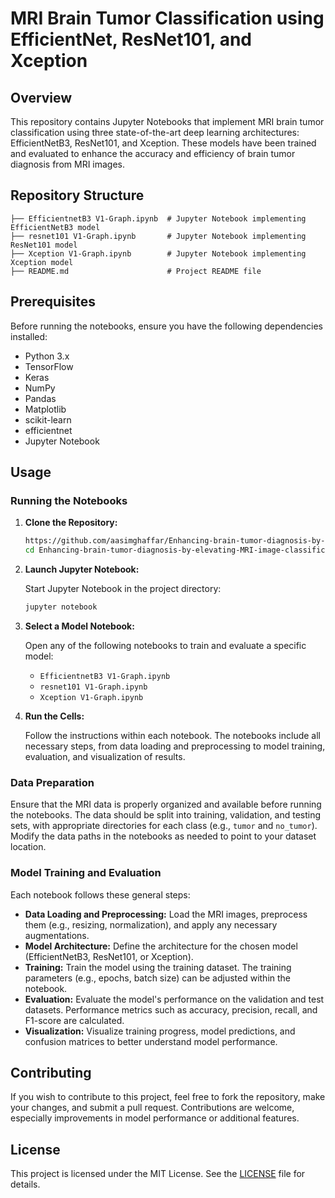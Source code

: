 
# MRI Brain Tumor Classification using EfficientNet, ResNet101, and Xception

## Overview

This repository contains Jupyter Notebooks that implement MRI brain tumor classification using three state-of-the-art deep learning architectures: EfficientNetB3, ResNet101, and Xception. These models have been trained and evaluated to enhance the accuracy and efficiency of brain tumor diagnosis from MRI images.

## Repository Structure

```
├── EfficientnetB3 V1-Graph.ipynb  # Jupyter Notebook implementing EfficientNetB3 model
├── resnet101 V1-Graph.ipynb       # Jupyter Notebook implementing ResNet101 model
├── Xception V1-Graph.ipynb        # Jupyter Notebook implementing Xception model
├── README.md                      # Project README file
```

## Prerequisites

Before running the notebooks, ensure you have the following dependencies installed:

- Python 3.x
- TensorFlow
- Keras
- NumPy
- Pandas
- Matplotlib
- scikit-learn
- efficientnet
- Jupyter Notebook


## Usage

### Running the Notebooks

1. **Clone the Repository:**

   ```bash
   https://github.com/aasimghaffar/Enhancing-brain-tumor-diagnosis-by-elevating-MRI-image-classification.git
   cd Enhancing-brain-tumor-diagnosis-by-elevating-MRI-image-classification
   ```

2. **Launch Jupyter Notebook:**

   Start Jupyter Notebook in the project directory:

   ```bash
   jupyter notebook
   ```

3. **Select a Model Notebook:**

   Open any of the following notebooks to train and evaluate a specific model:
   
   - `EfficientnetB3 V1-Graph.ipynb`
   - `resnet101 V1-Graph.ipynb`
   - `Xception V1-Graph.ipynb`

4. **Run the Cells:**

   Follow the instructions within each notebook. The notebooks include all necessary steps, from data loading and preprocessing to model training, evaluation, and visualization of results.

### Data Preparation

Ensure that the MRI data is properly organized and available before running the notebooks. The data should be split into training, validation, and testing sets, with appropriate directories for each class (e.g., `tumor` and `no_tumor`). Modify the data paths in the notebooks as needed to point to your dataset location.

### Model Training and Evaluation

Each notebook follows these general steps:

- **Data Loading and Preprocessing:** Load the MRI images, preprocess them (e.g., resizing, normalization), and apply any necessary augmentations.
- **Model Architecture:** Define the architecture for the chosen model (EfficientNetB3, ResNet101, or Xception).
- **Training:** Train the model using the training dataset. The training parameters (e.g., epochs, batch size) can be adjusted within the notebook.
- **Evaluation:** Evaluate the model's performance on the validation and test datasets. Performance metrics such as accuracy, precision, recall, and F1-score are calculated.
- **Visualization:** Visualize training progress, model predictions, and confusion matrices to better understand model performance.

## Contributing

If you wish to contribute to this project, feel free to fork the repository, make your changes, and submit a pull request. Contributions are welcome, especially improvements in model performance or additional features.

## License

This project is licensed under the MIT License. See the [LICENSE](./LICENSE) file for details.
